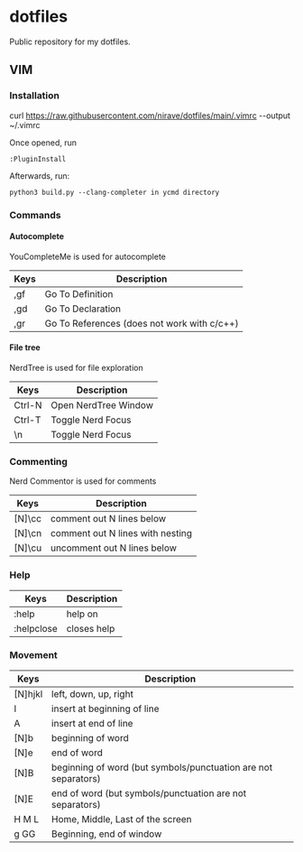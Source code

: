 # dotfiles
Public repository for my dotfiles.

## VIM

### Installation

curl https://raw.githubusercontent.com/nirave/dotfiles/main/.vimrc --output ~/.vimrc

Once opened, run

    :PluginInstall

Afterwards, run:

    python3 build.py --clang-completer in ycmd directory

### Commands

#### Autocomplete

YouCompleteMe is used for autocomplete

| Keys | Description |
| ---- | ----------- |
| ,gf  | Go To Definition |
| ,gd  | Go To Declaration |
| ,gr  | Go To References (does not work with c/c++) |

#### File tree

NerdTree is used for file exploration

| Keys | Description |
| ---- | ----------- |
| Ctrl-N | Open NerdTree Window |
| Ctrl-T | Toggle Nerd Focus |
| \n | Toggle Nerd Focus |

### Commenting

Nerd Commentor is used for comments

| Keys | Description |
| ---- | ----------- |
| [N]\cc | comment out N lines below |
| [N]\cn | comment out N lines with nesting |
| [N]\cu | uncomment out N lines below |

### Help

| Keys | Description |
| ---- | ----------- |
| :help <topic> | help on <topic> |
| :helpclose | closes help |

### Movement

| Keys | Description |
| ---- | ----------- |
| [N]hjkl | left, down, up, right |
| I | insert at beginning of line |
| A | insert at end of line |
| [N]b | beginning of word |
| [N]e | end of word |
| [N]B | beginning of word (but symbols/punctuation are not separators)  |
| [N]E | end of word (but symbols/punctuation are not separators)  |
| H M L | Home, Middle, Last of the screen |
| g GG | Beginning, end of window |
